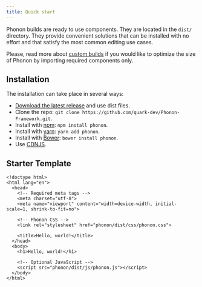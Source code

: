 ```yaml
---
title: Quick start
---
```


Phonon builds are ready to use components. They are located in the `dist/` directory.
They provide convenient solutions that can be installed with no effort and that satisfy the most common editing use cases.

Please, read more about [custom builds](#0_getting-started/1_custom-build) if you would like to optimize the size of Phonon by
importing required components only.

## Installation

The installation can take place in several ways:

- [Download the latest release](https://github.com/quark-dev/Phonon-Framework/releases) and use dist files.
- Clone the repo: `git clone https://github.com/quark-dev/Phonon-Framework.git`.
- Install with [npm](https://www.npmjs.com): `npm install phonon`.
- Install with [yarn](https://yarnpkg.com/en/): `yarn add phonon`.
- Install with [Bower](https://bower.io): `bower install phonon`.
- Use [CDNJS](https://cdnjs.com/libraries/PhononJs).

## Starter Template

```html!
<!doctype html>
<html lang="en">
  <head>
    <!-- Required meta tags -->
    <meta charset="utf-8">
    <meta name="viewport" content="width=device-width, initial-scale=1, shrink-to-fit=no">

    <!-- Phonon CSS -->
    <link rel="stylesheet" href="phonon/dist/css/phonon.css">

    <title>Hello, world!</title>
  </head>
  <body>
    <h1>Hello, world!</h1>

    <!-- Optional JavaScript -->
    <script src="phonon/dist/js/phonon.js"></script>
  </body>
</html>
```
